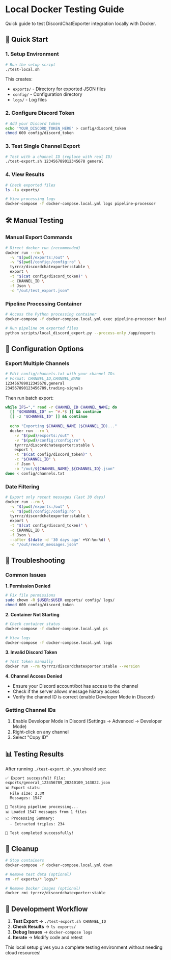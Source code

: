 # Local Docker Testing Guide

Quick guide to test DiscordChatExporter integration locally with Docker.

## 🚀 Quick Start

### 1. Setup Environment
```bash
# Run the setup script
./test-local.sh
```

This creates:
- `exports/` - Directory for exported JSON files
- `config/` - Configuration directory
- `logs/` - Log files

### 2. Configure Discord Token
```bash
# Add your Discord token
echo 'YOUR_DISCORD_TOKEN_HERE' > config/discord_token
chmod 600 config/discord_token
```

### 3. Test Single Channel Export
```bash
# Test with a channel ID (replace with real ID)
./test-export.sh 123456789012345678 general
```

### 4. View Results
```bash
# Check exported files
ls -la exports/

# View processing logs
docker-compose -f docker-compose.local.yml logs pipeline-processor
```

## 🛠️ Manual Testing

### Manual Export Commands
```bash
# Direct docker run (recommended)
docker run --rm \
  -v "$(pwd)/exports:/out" \
  -v "$(pwd)/config:/config:ro" \
  tyrrrz/discordchatexporter:stable \
  export \
  -t "$(cat config/discord_token)" \
  -c CHANNEL_ID \
  -f Json \
  -o "/out/test_export.json"
```

### Pipeline Processing Container
```bash
# Access the Python processing container
docker-compose -f docker-compose.local.yml exec pipeline-processor bash

# Run pipeline on exported files
python scripts/local_discord_export.py --process-only /app/exports
```

## 🔧 Configuration Options

### Export Multiple Channels
```bash
# Edit config/channels.txt with your channel IDs
# Format: CHANNEL_ID,CHANNEL_NAME
123456789012345678,general
234567890123456789,trading-signals
```

Then run batch export:
```bash
while IFS="," read -r CHANNEL_ID CHANNEL_NAME; do
  [[ "$CHANNEL_ID" =~ ^#.*$ ]] && continue
  [[ -z "$CHANNEL_ID" ]] && continue
  
  echo "Exporting $CHANNEL_NAME ($CHANNEL_ID)..."
  docker run --rm \
    -v "$(pwd)/exports:/out" \
    -v "$(pwd)/config:/config:ro" \
    tyrrrz/discordchatexporter:stable \
    export \
    -t "$(cat config/discord_token)" \
    -c "$CHANNEL_ID" \
    -f Json \
    -o "/out/${CHANNEL_NAME}_${CHANNEL_ID}.json"
done < config/channels.txt
```

### Date Filtering
```bash
# Export only recent messages (last 30 days)
docker run --rm \
  -v "$(pwd)/exports:/out" \
  -v "$(pwd)/config:/config:ro" \
  tyrrrz/discordchatexporter:stable \
  export \
  -t "$(cat config/discord_token)" \
  -c CHANNEL_ID \
  -f Json \
  --after $(date -d '30 days ago' +%Y-%m-%d) \
  -o "/out/recent_messages.json"
```

## 🐛 Troubleshooting

### Common Issues

**1. Permission Denied**
```bash
# Fix file permissions
sudo chown -R $USER:$USER exports/ config/ logs/
chmod 600 config/discord_token
```

**2. Container Not Starting**
```bash
# Check container status
docker-compose -f docker-compose.local.yml ps

# View logs
docker-compose -f docker-compose.local.yml logs
```

**3. Invalid Discord Token**
```bash
# Test token manually
docker run --rm tyrrrz/discordchatexporter:stable --version
```

**4. Channel Access Denied**
- Ensure your Discord account/bot has access to the channel
- Check if the server allows message history access
- Verify the channel ID is correct (enable Developer Mode in Discord)

### Getting Channel IDs
1. Enable Developer Mode in Discord (Settings → Advanced → Developer Mode)
2. Right-click on any channel
3. Select "Copy ID"

## 📊 Testing Results

After running `./test-export.sh`, you should see:

```
✅ Export successful! File: exports/general_123456789_20240109_143022.json
📊 Export stats:
  File size: 2.3M
  Messages: 1547

🔄 Testing pipeline processing...
📊 Loaded 1547 messages from 1 files
📈 Processing Summary:
  - Extracted triples: 234

🎉 Test completed successfully!
```

## 🧹 Cleanup

```bash
# Stop containers
docker-compose -f docker-compose.local.yml down

# Remove test data (optional)
rm -rf exports/* logs/*

# Remove Docker images (optional)
docker rmi tyrrrz/discordchatexporter:stable
```

## 🔄 Development Workflow

1. **Test Export** → `./test-export.sh CHANNEL_ID`
2. **Check Results** → `ls exports/`
3. **Debug Issues** → `docker-compose logs`
4. **Iterate** → Modify code and retest

This local setup gives you a complete testing environment without needing cloud resources!
